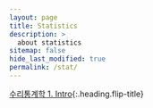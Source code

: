 ```yaml
---
layout: page
title: Statistics
description: >
  about statistics
sitemap: false
hide_last_modified: true
permalink: /stat/
---
```


[수리통계학 1. Intro]{:.heading.flip-title}

[수리통계학 1. Intro]: /stat/2024-02-18-stat1